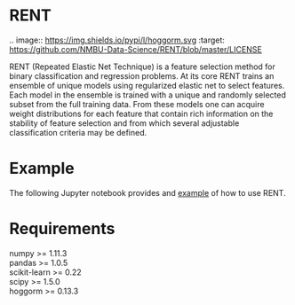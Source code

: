 RENT
====

.. image:: https://img.shields.io/pypi/l/hoggorm.svg
    :target: https://github.com/NMBU-Data-Science/RENT/blob/master/LICENSE

RENT (Repeated Elastic Net Technique) is a feature selection method for binary classification and regression problems. At its core
RENT trains an ensemble of unique models using regularized elastic net to select features. Each model in the ensemble is trained with
a unique and randomly selected subset from the full training data. From these models one can acquire weight distributions for each
feature that contain rich information on the stability of feature selection and from which several adjustable classification criteria may be
defined.

# Example

The following Jupyter notebook provides and [example](https://github.com/NMBU-Data-Science/RENT/blob/master/src/RENT/Example.ipynb) of how to use RENT.


# Requirements

numpy >= 1.11.3   
pandas >= 1.0.5   
scikit-learn >= 0.22   
scipy >= 1.5.0   
hoggorm >= 0.13.3



